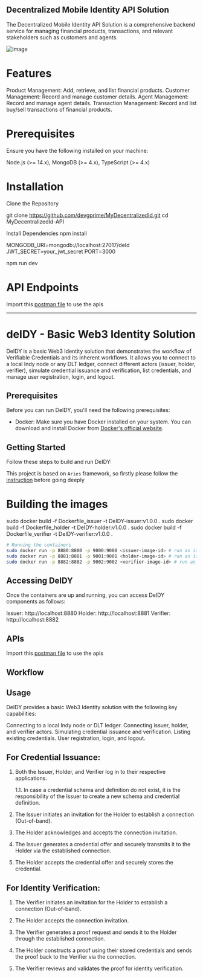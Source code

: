 ## Decentralized Mobile Identity API Solution

The Decentralized Mobile Identity API Solution is a comprehensive backend service for managing financial products, transactions, and relevant stakeholders such as customers and agents.

![image](https://github.com/devgprime/DeIDYMTCT/assets/131144462/27cc944f-4910-4775-b73a-e14d86b2bf9b)


# Features
Product Management: Add, retrieve, and list financial products.
Customer Management: Record and manage customer details.
Agent Management: Record and manage agent details.
Transaction Management: Record and list buy/sell transactions of financial products.

# Prerequisites
Ensure you have the following installed on your machine:

Node.js (>= 14.x), 
MongoDB (>= 4.x), 
TypeScript (>= 4.x)

# Installation
Clone the Repository

git clone https://github.com/devgprime/MyDecentralizedId.git
cd MyDecentralizedId-API

Install Dependencies
npm install

MONGODB_URI=mongodb://localhost:27017/deId
JWT_SECRET=your_jwt_secret
PORT=3000

npm run dev

# API Endpoints

Import this [postman file](./deId_collection.postman_collection.json) to use the apis


-----------------------------------------------------------------------------------------------------------------------------






# deIDY - Basic Web3 Identity Solution

DeIDY is a basic Web3 Identity solution that demonstrates the workflow of Verifiable Credentials and its inherent workflows. It allows you to connect to a local Indy node or any DLT ledger, connect different actors (issuer, holder, verifier), simulate credential issuance and verification, list credentials, and manage user registration, login, and logout.

## Prerequisites

Before you can run DeIDY, you'll need the following prerequisites:

- Docker: Make sure you have Docker installed on your system. You can download and install Docker from [Docker's official website](https://www.docker.com/).

## Getting Started

Follow these steps to build and run DeIDY:

This project is based on `Aries` framework, so firstly please follow the [instruction](https://aries.js.org/guides/getting-started/installation) before going deeply


# Building the images
sudo docker build -f Dockerfile_issuer -t DeIDY-issuer:v1.0.0 .
sudo docker build -f Dockerfile_holder -t DeIDY-holder:v1.0.0 .
sudo docker build -f Dockerfile_verifier -t DeIDY-verifier:v1.0.0 .


```bash
# Running the containers
sudo docker run -p 8880:8880 -p 9000:9000 <issuer-image-id> # run as issuer
sudo docker run -p 8881:8881 -p 9001:9001 <holder-image-id> # run as issuer
sudo docker run -p 8882:8882 -p 9002:9002 <verifier-image-id> # run as issuer
```


## Accessing DeIDY
Once the containers are up and running, you can access DeIDY components as follows:

Issuer: http://localhost:8880
Holder: http://localhost:8881
Verifier: http://localhost:8882


## APIs

Import this [postman file](./DeIDYcollection.json) to use the apis

## Workflow

## Usage
DeIDY provides a basic Web3 Identity solution with the following key capabilities:

Connecting to a local Indy node or DLT ledger.
Connecting issuer, holder, and verifier actors.
Simulating credential issuance and verification.
Listing existing credentials.
User registration, login, and logout.

## For Credential Issuance:

1. Both the Issuer, Holder, and Verifier log in to their respective applications.

    1.1. In case a credential schema and definition do not exist, it is the responsibility of the Issuer to create a new schema and credential definition.

2. The Issuer initiates an invitation for the Holder to establish a connection (Out-of-band).

3. The Holder acknowledges and accepts the connection invitation.

4. The Issuer generates a credential offer and securely transmits it to the Holder via the established connection.

5. The Holder accepts the credential offer and securely stores the credential.

## For Identity Verification:

1. The Verifier initiates an invitation for the Holder to establish a connection (Out-of-band).

2. The Holder accepts the connection invitation.

3. The Verifier generates a proof request and sends it to the Holder through the established connection.

4. The Holder constructs a proof using their stored credentials and sends the proof back to the Verifier via the connection.

5. The Verifier reviews and validates the proof for identity verification.
